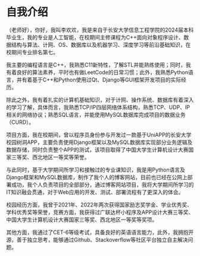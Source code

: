 # 自我介绍

（老师好），你好，我叫李欢欢，我是来自于长安大学信息工程学院的2024届本科毕业生，我的专业是人工智能，在校期间主修课程为C++面向对象程序设计、数据结构与算法、计网、OS、数据库以及机器学习、深度学习等前沿基础知识，在校期间专业排名第七。

我主要的编程语言是C++，我熟悉C11新特性，了解STL并能熟练使用；同时，我有着良好的算法素养，平时也有做LeetCode的日常习惯；此外，我熟悉Python语言，并有着基于C++和Python使用过Qt、Django等GUI框架开发项目的实际经历。

除此之外，我有着扎实的计算机基础知识，对于计网、操作系统、数据库有着深入的学习了解，具体而言，我熟悉TCP/IP四层网络体系结构，熟悉TCP、UDP、IP相关的网络协议；熟悉SQL语言，并能使用MySQL数据库完成项目的数据业务（CURD）。

项目方面，我在校期间，曾以程序员身份参与开发过一款基于UniAPP的长安大学校园树洞APP，主要负责使用Django框架以及MySQL数据库实现部分业务逻辑及数据存储，同时负责整个APP的测试，该项目取得了中国大学生计算机设计大赛国家三等奖、西北地区一等奖等荣誉。

与此同时，基于大学期间所学习和接触过的专业课知识，我是用Python语言及Django框架和MySQL数据库，制作了我个人的博客网站，目前也已经在公网上部署成功，我个人负责项目的全部部分，通过博客网站项目，我将大学期间所学习的IT知识融会贯通，对于Web应用的开发、测试、部署流程有了更深入的体会。

校园经历方面，我曾于2021年、2022年两次获得国家励志奖学金、学业优秀奖、学科优秀奖等荣誉，竞赛方面，我获得过广联达杯小程序及APP设计大赛三等奖、中国大学生计算机设计大赛国家三等奖、西北地区一等奖等奖项。

其他方面，我通过了CET-6等级考试，具备良好的英语语言能力，此外，我拥抱开源，善于独立思考，能够通过Github、Stackoverflow等社区平台独立自主解决问题。